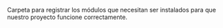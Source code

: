 Carpeta para registrar los módulos que necesitan ser instalados para que nuestro proyecto funcione correctamente.
